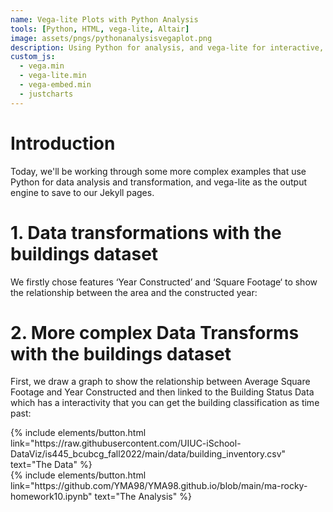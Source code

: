 ```yaml
---
name: Vega-lite Plots with Python Analysis
tools: [Python, HTML, vega-lite, Altair]
image: assets/pngs/pythonanalysisvegaplot.png
description: Using Python for analysis, and vega-lite for interactive, online plotting.
custom_js:
  - vega.min
  - vega-lite.min
  - vega-embed.min
  - justcharts
---
```


# Introduction

Today, we'll be working through some more complex examples that use Python for data analysis and transformation, and vega-lite as the output engine to save to our Jekyll pages.

# 1. Data transformations with the buildings dataset

We firstly chose features ‘Year Constructed’ and ‘Square Footage‘ to show the relationship between the area and the constructed year:

<vegachart schema-url="{{ site.baseurl }}/assets/json/chart.json" style="width: 100%"></vegachart>


# 2. More complex Data Transforms with the buildings dataset

First, we draw a graph to show the relationship between Average Square Footage and Year Constructed and then linked to the Building Status Data which has a interactivity that you can get the building classification as time past:

<vegachart schema-url="{{ site.baseurl }}/assets/json/building_inventory_1.json" style="width: 100%"></vegachart>

<div class="left">
{% include elements/button.html link="https://raw.githubusercontent.com/UIUC-iSchool-DataViz/is445_bcubcg_fall2022/main/data/building_inventory.csv" text="The Data" %}
</div>

<div class="right">
{% include elements/button.html link="https://github.com/YMA98/YMA98.github.io/blob/main/ma-rocky-homework10.ipynb" text="The Analysis" %}
</div>

